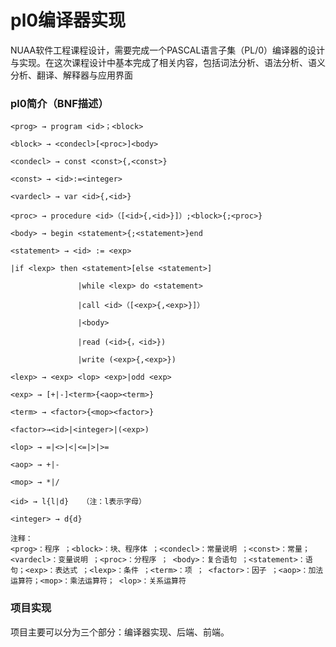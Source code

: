 # pl0编译器实现
NUAA软件工程课程设计，需要完成一个PASCAL语言子集（PL/0）编译器的设计与实现。在这次课程设计中基本完成了相关内容，包括词法分析、语法分析、语义分析、翻译、解释器与应用界面

### pl0简介（BNF描述）

``` 
<prog> → program <id>；<block>

<block> → <condecl>[<proc>]<body>

<condecl> → const <const>{,<const>}

<const> → <id>:=<integer>

<vardecl> → var <id>{,<id>}

<proc> → procedure <id>（[<id>{,<id>}]）;<block>{;<proc>}

<body> → begin <statement>{;<statement>}end

<statement> → <id> := <exp>               

|if <lexp> then <statement>[else <statement>]

               |while <lexp> do <statement>

               |call <id>（[<exp>{,<exp>}]）

               |<body>

               |read (<id>{，<id>})

               |write (<exp>{,<exp>})

<lexp> → <exp> <lop> <exp>|odd <exp>

<exp> → [+|-]<term>{<aop><term>}

<term> → <factor>{<mop><factor>}

<factor>→<id>|<integer>|(<exp>)

<lop> → =|<>|<|<=|>|>=

<aop> → +|-

<mop> → *|/

<id> → l{l|d}   （注：l表示字母）

<integer> → d{d}

注释：
<prog>：程序 ；<block>：块、程序体 ；<condecl>：常量说明 ；<const>：常量；<vardecl>：变量说明 ；<proc>：分程序 ； <body>：复合语句 ；<statement>：语句；<exp>：表达式 ；<lexp>：条件 ；<term>：项 ； <factor>：因子 ；<aop>：加法运算符；<mop>：乘法运算符； <lop>：关系运算符

```

### 项目实现

项目主要可以分为三个部分：编译器实现、后端、前端。








